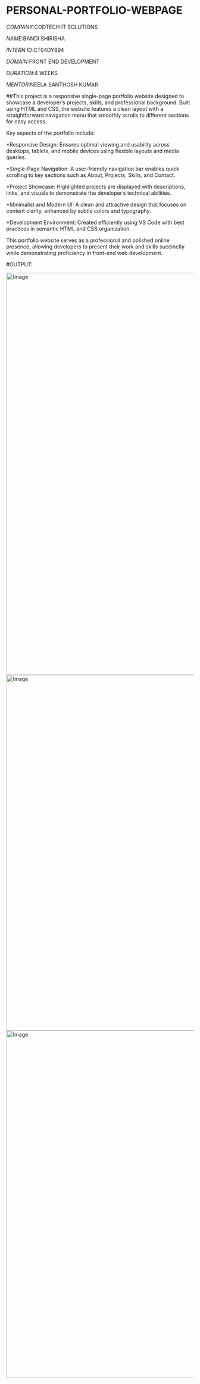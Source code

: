 # PERSONAL-PORTFOLIO-WEBPAGE

*COMPANY*:CODTECH IT SOLUTIONS

*NAME*:BANDI SHIRISHA

*INTERN ID*:CT04DY894

*DOMAIN*:FRONT END DEVELOPMENT

*DURATION*:4 WEEKS

*MENTOR*:NEELA SANTHOSH KUMAR

##This project is a responsive single-page portfolio website designed to showcase a developer’s projects, skills, and professional background. Built using HTML and CSS, the website features a clean layout with a straightforward navigation menu that smoothly scrolls to different sections for easy access.

Key aspects of the portfolio include:

*Responsive Design: Ensures optimal viewing and usability across desktops, tablets, and mobile devices using flexible layouts and media queries.

*Single-Page Navigation: A user-friendly navigation bar enables quick scrolling to key sections such as About, Projects, Skills, and Contact.

*Project Showcase: Highlighted projects are displayed with descriptions, links, and visuals to demonstrate the developer’s technical abilities.

*Minimalist and Modern UI: A clean and attractive design that focuses on content clarity, enhanced by subtle colors and typography.

*Development Environment: Created efficiently using VS Code with best practices in semantic HTML and CSS organization.

This portfolio website serves as a professional and polished online presence, allowing developers to present their work and skills succinctly while demonstrating proficiency in front-end web development.

#OUTPUT:

<img width="1920" height="1080" alt="Image" src="https://github.com/user-attachments/assets/aceed095-cb62-4c9c-99d6-7d42802960fe" />

<img width="1920" height="955" alt="Image" src="https://github.com/user-attachments/assets/2903eceb-2771-49c5-bc49-22dad77b29f3" />

<img width="1920" height="933" alt="Image" src="https://github.com/user-attachments/assets/df8a1418-9add-44c7-bdb2-f7ae903c513e" />
